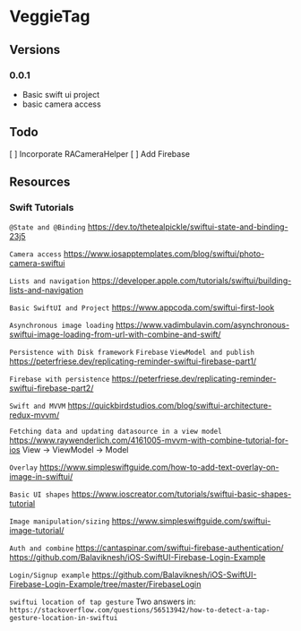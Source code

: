 # VeggieTag

## Versions

### 0.0.1
* Basic swift ui project
* basic camera access

## Todo

[ ] Incorporate RACameraHelper
[ ] Add Firebase


## Resources

### Swift Tutorials

`@State and @Binding`
https://dev.to/thetealpickle/swiftui-state-and-binding-23j5

`Camera access`
https://www.iosapptemplates.com/blog/swiftui/photo-camera-swiftui

`Lists and navigation`
https://developer.apple.com/tutorials/swiftui/building-lists-and-navigation

`Basic SwiftUI and Project`
https://www.appcoda.com/swiftui-first-look

`Asynchronous image loading`
https://www.vadimbulavin.com/asynchronous-swiftui-image-loading-from-url-with-combine-and-swift/

`Persistence with Disk framework`
`Firebase`
`ViewModel and publish`
https://peterfriese.dev/replicating-reminder-swiftui-firebase-part1/

`Firebase with persistence`
https://peterfriese.dev/replicating-reminder-swiftui-firebase-part2/

`Swift and MVVM`
https://quickbirdstudios.com/blog/swiftui-architecture-redux-mvvm/

`Fetching data and updating datasource in a view model`
https://www.raywenderlich.com/4161005-mvvm-with-combine-tutorial-for-ios View -> ViewModel -> Model

`Overlay`
https://www.simpleswiftguide.com/how-to-add-text-overlay-on-image-in-swiftui/

`Basic UI shapes`
https://www.ioscreator.com/tutorials/swiftui-basic-shapes-tutorial

`Image manipulation/sizing`
https://www.simpleswiftguide.com/swiftui-image-tutorial/

`Auth and combine`
https://cantaspinar.com/swiftui-firebase-authentication/
https://github.com/Balaviknesh/iOS-SwiftUI-Firebase-Login-Example

`Login/Signup example`
https://github.com/Balaviknesh/iOS-SwiftUI-Firebase-Login-Example/tree/master/FirebaseLogin

`swiftui location of tap gesture`
Two answers in:
`https://stackoverflow.com/questions/56513942/how-to-detect-a-tap-gesture-location-in-swiftui`
